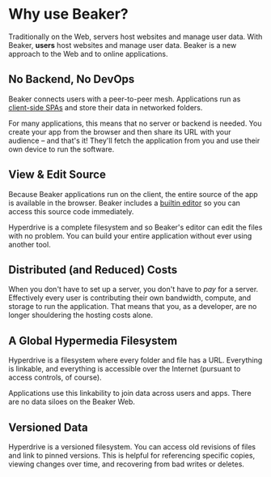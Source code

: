 # Why use Beaker?

Traditionally on the Web, servers host websites and manage user data. With Beaker, **users** host websites and manage user data. Beaker is a new approach to the Web and to online applications.

## No Backend, No DevOps

Beaker connects users with a peer-to-peer mesh. Applications run as [client-side SPAs](https://en.wikipedia.org/wiki/Single-page_application) and store their data in networked folders.

For many applications, this means that no server or backend is needed. You create your app from the browser and then share its URL with your audience – and that's it! They'll fetch the application from you and use their own device to run the software.

## View & Edit Source

Because Beaker applications run on the client, the entire source of the app is available in the browser. Beaker includes a [builtin editor](beginner/editor.md) so you can access this source code immediately.

Hyperdrive is a complete filesystem and so Beaker's editor can edit the files with no problem. You can build your entire application without ever using another tool.

## Distributed \(and Reduced\) Costs

When you don't have to set up a server, you don't have to _pay_ for a server. Effectively every user is contributing their own bandwidth, compute, and storage to run the application. That means that you, as a developer, are no longer shouldering the hosting costs alone.

## A Global Hypermedia Filesystem

Hyperdrive is a filesystem where every folder and file has a URL. Everything is linkable, and everything is accessible over the Internet \(pursuant to access controls, of course\). 

Applications use this linkability to join data across users and apps. There are no data siloes on the Beaker Web.

## Versioned Data

Hyperdrive is a versioned filesystem. You can access old revisions of files and link to pinned versions. This is helpful for referencing specific copies, viewing changes over time, and recovering from bad writes or deletes.

